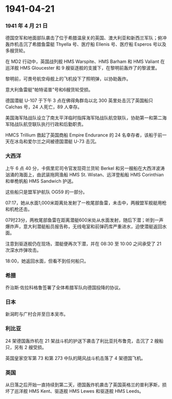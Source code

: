 # 1941-04-21

### 1941 年 4 月 21 日

德国空军和地面部队袭击了位于希腊温泉关的英国、澳大利亚和新西兰军队；俯冲轰炸机击沉了希腊鱼雷艇
Thyella 号、医疗船 Ellenis 号、医疗船 Esperos 号以及多艘货轮。

在 MD2 行动中，英国战列舰 HMS Warspite、HMS Barham 和 HMS Valiant
在巡洋舰 HMS Gloucester 和 9 艘驱逐舰的支援下，在黎明前轰炸了的黎波里。

黎明前，可畏号航空母舰上的飞机投下了照明弹，以协助轰炸。

意大利鱼雷艇"帕特诺普"号和6艘货轮受损。

德国潜艇 U-107 于下午 3 点在佛得角群岛以北 300 英里处击沉了英国船只
Calchas 号，24 人死亡，89 人幸存。

美国海军陆战队设立了南太平洋临时指挥海军陆战队航空联队，协助第一和第二海军陆战队航空联队执行行政和后勤职责。

HMCS Trillium 救起了英国商船 Empire Endurance 的 24
名幸存者，该船于前一天在冰岛和爱尔兰之间被德国潜艇 U-73 击沉。

### 大西洋

上午 6 点 40 分，卡佩里尼司令官发现荷兰货轮 Berkel
和另一艘船在大西洋波涛汹涌的海面上，由武装拖网渔船 HMS St.
Wistan、远洋登船船 HMS Corinthian 和单桅帆船 HMS Sandwich 护送。

这些船只是盟军护航队 OG59 的一部分。

07:17，她从水面1,000米距离处发射了一枚尾部鱼雷，未击中，两艘盟军舰艇用枪和机枪还击。

07时23分，两枚尾部鱼雷在距离潜艇600米处从水面发射，随后下潜；听到一声爆炸声，意大利潜艇船员报告称，无线电室和前弹药库严重进水，迫使潜艇返回水面。

注意到驱逐舰仍在现场，潜艇便再次下潜，并在 08:30 至 10:00 之间承受了 21
次深水炸弹攻击。

18:00，她返回水面，但看不到任何船只。

### 希腊

乔治斯·佐拉科格鲁签署了全体希腊军队向德国投降的协议。

### 日本

新潟町与广村合并至日本吴市。

### 利比亚

24 架德国轰炸机在 21 架战斗机的护送下袭击了利比亚托布鲁克，击沉了 2
艘船只，另有 2 艘受损。

英国皇家空军第 73 和第 273 中队的飓风战斗机击落了 4 架德国飞机。

### 英国

从日落之后开始一直持续到第二天，德国轰炸机袭击了英国英格兰的普利茅斯，损坏了巡洋舰
HMS Kent、驱逐舰 HMS Lewes 和驱逐舰 HMS Leeds。